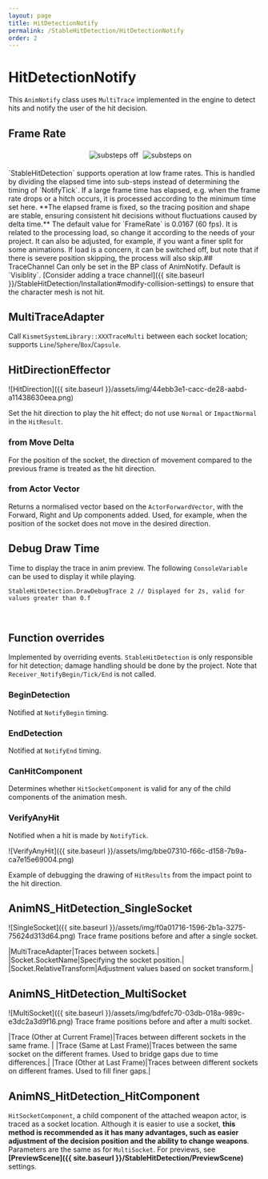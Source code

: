 ```yaml
---
layout: page
title: HitDetectionNotify
permalink: /StableHitDetection/HitDetectionNotify
order: 2
---
```


# HitDetectionNotify
This `AnimNotify` class uses `MultiTrace` implemented in the engine to detect hits and notify the user of the hit decision.
​
## Frame Rate
<ul id="c3eca504-f5d0-fd28-174f-b052e20a30ef">
<li><img src="{{ site.baseurl }}/assets/img/7d8f9d49-0733-72fa-5a8b-38489222ed88.gif" alt="substeps off"></li>
<li><img src="{{ site.baseurl }}/assets/img/2c7bab73-08e2-08df-d170-a40db4f4acf8.gif" alt="substeps on"></li>
</ul>
<style>
	ul#c3eca504-f5d0-fd28-174f-b052e20a30ef {
		display: flex;
		justify-content: center;
	}
	ul#c3eca504-f5d0-fd28-174f-b052e20a30ef li {
		list-style: none;
		padding: 1%;
	}
</style>
`StableHitDetection` supports operation at low frame rates.
This is handled by dividing the elapsed time into sub-steps instead of determining the timing of `NotifyTick`.
If a large frame time has elapsed, e.g. when the frame rate drops or a hitch occurs, it is processed according to the minimum time set here.
**The elapsed frame is fixed, so the tracing position and shape are stable, ensuring consistent hit decisions without fluctuations caused by delta time.**
The default value for `FrameRate` is 0.0167 (60 fps). It is related to the processing load, so change it according to the needs of your project. It can also be adjusted, for example, if you want a finer split for some animations.
If load is a concern, it can be switched off, but note that if there is severe position skipping, the process will also skip.
​
## TraceChannel
Can only be set in the BP class of AnimNotify. Default is `Visiblity`.
[Consider adding a trace channel]({{ site.baseurl }}/StableHitDetection/Installation#modify-collision-settings) to ensure that the character mesh is not hit.

## MultiTraceAdapter
Call `KismetSystemLibrary::XXXTraceMulti` between each socket location; supports `Line`/`Sphere`/`Box`/`Capsule`.
​
## HitDirectionEffector
![HitDirection]({{ site.baseurl }}/assets/img/44ebb3e1-cacc-de28-aabd-a11438630eea.png)

Set the hit direction to play the hit effect; do not use `Normal` or `ImpactNormal` in the `HitResult`.
​
### from Move Delta
For the position of the socket, the direction of movement compared to the previous frame is treated as the hit direction.
​
### from Actor Vector
Returns a normalised vector based on the `ActorForwardVector`, with the Forward, Right and Up components added. Used, for example, when the position of the socket does not move in the desired direction.

## Debug Draw Time
Time to display the trace in anim preview.
The following `ConsoleVariable` can be used to display it while playing.
```
StableHitDetection.DrawDebugTrace 2 // Displayed for 2s, valid for values greater than 0.f
```
​
## Function overrides
Implemented by overriding events. `StableHitDetection` is only responsible for hit detection; damage handling should be done by the project.
Note that `Receiver_NotifyBegin/Tick/End` is not called.
​
### BeginDetection
Notified at `NotifyBegin` timing.
​
### EndDetection
Notified at `NotifyEnd` timing.
​
### CanHitComponent
Determines whether `HitSocketComponent` is valid for any of the child components of the animation mesh.
​
### VerifyAnyHit
Notified when a hit is made by `NotifyTick`.

![VerifyAnyHit]({{ site.baseurl }}/assets/img/bbe07310-f66c-d158-7b9a-ca7e15e69004.png)

Example of debugging the drawing of `HitResults` from the impact point to the hit direction.

## AnimNS_HitDetection_SingleSocket
![SingleSocket]({{ site.baseurl }}/assets/img/f0a01716-1596-2b1a-3275-75624d313d64.png)
Trace frame positions before and after a single socket.

|MultiTraceAdapter|Traces between sockets.|
|Socket.SocketName|Specifying the socket position.|
|Socket.RelativeTransform|Adjustment values based on socket transform.|

## AnimNS_HitDetection_MultiSocket
![MultiSocket]({{ site.baseurl }}/assets/img/bdfefc70-03db-018a-989c-e3dc2a3d9f16.png)
Trace frame positions before and after a multi socket.

|Trace (Other at Current Frame)|Traces between different sockets in the same frame. |
|Trace (Same at Last Frame)|Traces between the same socket on the different frames. Used to bridge gaps due to time differences.|
|Trace (Other at Last Frame)|Traces between different sockets on different frames. Used to fill finer gaps.|

## AnimNS_HitDetection_HitComponent
`HitSocketComponent`, a child component of the attached weapon actor, is traced as a socket location.
Although it is easier to use a socket, **this method is recommended as it has many advantages, such as easier adjustment of the decision position and the ability to change weapons**.
Parameters are the same as for `MultiSocket`. For previews, see **[PreviewScene]({{ site.baseurl }}/StableHitDetection/PreviewScene)** settings.
